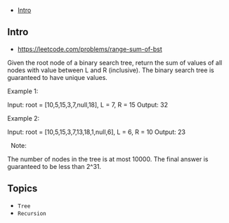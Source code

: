 - [Intro](#intro)

## Intro

- https://leetcode.com/problems/range-sum-of-bst

Given the root node of a binary search tree, return the sum of values of all nodes with value between L and R (inclusive).
The binary search tree is guaranteed to have unique values.
 

Example 1:

Input: root = [10,5,15,3,7,null,18], L = 7, R = 15
Output: 32


Example 2:

Input: root = [10,5,15,3,7,13,18,1,null,6], L = 6, R = 10
Output: 23

 
Note:

The number of nodes in the tree is at most 10000.
The final answer is guaranteed to be less than 2^31.




## Topics

- `Tree`
- `Recursion`


